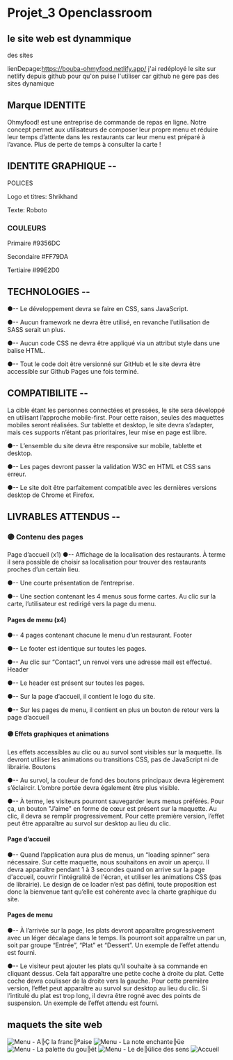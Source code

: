 # Projet_3 Openclassroom
## le site web est dynammique
des sites

lienDepage:https://bouba-ohmyfood.netlify.app/
j'ai redéployé le site sur netlify depuis github pour qu'on puise l'utiliser car github ne gere pas des sites dynamique

## Marque IDENTITE
Ohmyfood! est une entreprise de commande de repas en ligne. Notre concept permet aux utilisateurs de composer leur propre menu et réduire leur temps d’attente dans les restaurants car leur menu est préparé à l’avance. Plus de perte de temps à consulter la carte !

## IDENTITE GRAPHIQUE --
POLICES

Logo et titres: Shrikhand

Texte: Roboto

### COULEURS
Primaire #9356DC

Secondaire #FF79DA

Tertiaire #99E2D0

## TECHNOLOGIES --
●-- Le développement devra se faire en CSS, sans JavaScript.

●-- Aucun framework ne devra être utilisé, en revanche l’utilisation de SASS serait un plus.

●-- Aucun code CSS ne devra être appliqué via un attribut style dans une balise HTML.

●-- Tout le code doit être versionné sur GitHub et le site devra être accessible sur Github Pages une fois terminé.

## COMPATIBILITE --
La cible étant les personnes connectées et pressées, le site sera développé en utilisant l’approche mobile-first. Pour cette raison, seules des maquettes mobiles seront réalisées. Sur tablette et desktop, le site devra s’adapter, mais ces supports n’étant pas prioritaires, leur mise en page est libre.

●-- L’ensemble du site devra être responsive sur mobile, tablette et desktop.

●-- Les pages devront passer la validation W3C en HTML et CSS sans erreur.

●-- Le site doit être parfaitement compatible avec les dernières versions desktop de Chrome et Firefox.

## LIVRABLES ATTENDUS --
### 🟣 Contenu des pages
Page d’accueil (x1)
●-- Affichage de la localisation des restaurants. À terme il sera possible de choisir sa localisation pour trouver des restaurants proches d’un certain lieu.

●-- Une courte présentation de l’entreprise.

●-- Une section contenant les 4 menus sous forme cartes. Au clic sur la carte, l’utilisateur est redirigé vers la page du menu.

#### Pages de menu (x4)
●-- 4 pages contenant chacune le menu d’un restaurant. Footer

●-- Le footer est identique sur toutes les pages.

●-- Au clic sur “Contact”, un renvoi vers une adresse mail est effectué. Header

●-- Le header est présent sur toutes les pages.

●-- Sur la page d’accueil, il contient le logo du site.

●-- Sur les pages de menu, il contient en plus un bouton de retour vers la page d’accueil

#### 🟣 Effets graphiques et animations
Les effets accessibles au clic ou au survol sont visibles sur la maquette. Ils devront utiliser les animations ou transitions CSS, pas de JavaScript ni de librairie. Boutons

●-- Au survol, la couleur de fond des boutons principaux devra légèrement s’éclaircir. L’ombre portée devra également être plus visible.

●-- À terme, les visiteurs pourront sauvegarder leurs menus préférés. Pour ça, un bouton "J’aime" en forme de cœur est présent sur la maquette. Au clic, il devra se remplir progressivement. Pour cette première version, l’effet peut être apparaître au survol sur desktop au lieu du clic.

#### Page d’accueil
●-- Quand l’application aura plus de menus, un “loading spinner” sera nécessaire. Sur cette maquette, nous souhaitons en avoir un aperçu. Il devra apparaître pendant 1 à 3 secondes quand on arrive sur la page d'accueil, couvrir l'intégralité de l'écran, et utiliser les animations CSS (pas de librairie). Le design de ce loader n’est pas défini, toute proposition est donc la bienvenue tant qu’elle est cohérente avec la charte graphique du site.

#### Pages de menu
●-- À l’arrivée sur la page, les plats devront apparaître progressivement avec un léger décalage dans le temps. Ils pourront soit apparaître un par un, soit par groupe “Entrée”, “Plat” et “Dessert”. Un exemple de l’effet attendu est fourni.

●-- Le visiteur peut ajouter les plats qu'il souhaite à sa commande en cliquant dessus. Cela fait apparaître une petite coche à droite du plat. Cette coche devra coulisser de la droite vers la gauche. Pour cette première version, l’effet peut apparaître au survol sur desktop au lieu du clic. Si l’intitulé du plat est trop long, il devra être rogné avec des points de suspension. Un exemple de l’effet attendu est fourni.

## maquets the site web
![Menu - A╠Ç la franc╠ºaise](https://user-images.githubusercontent.com/86020548/168460630-b6ddbd3b-76a1-48cd-8011-0911b9f28fad.png)
![Menu - La note enchante╠üe](https://user-images.githubusercontent.com/86020548/168460632-07c9ca13-7d7e-4447-a37c-2b77aaa63306.png)
![Menu - La palette du gou╠ét](https://user-images.githubusercontent.com/86020548/168460633-5769d1ff-75ad-4f38-8a69-74a7d094926d.png)
![Menu - Le de╠ülice des sens](https://user-images.githubusercontent.com/86020548/168460634-5adcc85c-c057-43d5-ada6-d61c37fbab93.png)
![Accueil](https://user-images.githubusercontent.com/86020548/168460636-d01978a9-f5c7-43be-81aa-e90f94daa2aa.png)


